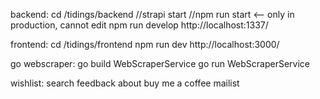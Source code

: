 backend:
cd <workspace path>/tidings/backend
//strapi start
//npm run start <-- only in production, cannot edit
npm run develop
http://localhost:1337/

frontend:
cd <workspace path>/tidings/frontend
npm run dev
http://localhost:3000/

go webscraper:
go build WebScraperService
go run WebScraperService


wishlist:
search
feedback
about
buy me a coffee
mailist